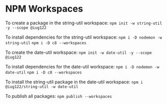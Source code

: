 # NPM Workspaces #

To create a package in the string-util workspace:
`npm init -w string-util -y --scope @iug122`

To install dependencies for the string-util workspace:
`npm i -D nodemon -w string-util`
`npm i -D c8 --workspaces`

To create the date-util workspace:
`npm init -w date-util -y --scope @iug122`

To install dependencies for the date-util workspace:
`npm i -D nodemon -w date-util`
`npm i -D c8 --workspaces`

To install the string-util package in the date-util workspace:
`npm i @iug122/string-util -w date-util`

To publish all packages:
`npm publish --workspaces`